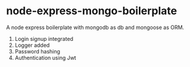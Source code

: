 # node-express-mongo-boilerplate
A node express boilerplate with mongodb as db and mongoose as ORM. 

1. Login signup integrated
2. Logger added
3. Password hashing 
4. Authentication using Jwt
